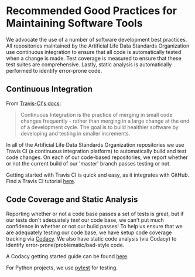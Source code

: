 # Recommended Good Practices for Maintaining Software Tools

We advocate the use of a number of software development best practices.
All repositories maintained by the Artificial Life Data Standards Organization use continuous integration to ensure that all code is automatically tested when a change is made.
Test coverage is measured to ensure that these test suites are comprehensive.
Lastly, static analysis is automatically performed to identify error-prone code.

## Continuous Integration

From [Travis-CI's docs](https://docs.travis-ci.com/user/for-beginners/):
> Continuous Integration is the practice of merging in small code changes frequently - rather than merging in a large change at the end of a development cycle. The goal is to build healthier software by developing and testing in smaller increments.

In all of the Artificial Life Data Standards Organization repositories we use Travis CI (a continuous integration platform) to automatically build and test code changes.
On each of our code-based repositories, we report whether or not the current build of our 'master' branch passes testing or not.

Getting started with Travis CI is quick and easy, as it integrates with GitHub. Find a Travis CI tutorial [here](https://docs.travis-ci.com/user/tutorial/).

## Code Coverage and Static Analysis

Reporting whether or not a code base passes a set of tests is great, but if our tests don't adequately _test_ our code base, we can't put much confidence in whether or not our build passes!
To help us ensure that we are adequately testing our code base, we have setup code coverage tracking via [Codacy](codacy.com).
We also have static code analysis (via Codacy) to identify error-prone/problematic/bad-style code.

A Codacy getting started guide can be found [here](https://support.codacy.com/hc/en-us/categories/360001313954-Getting-Started).

For Python projects, we use [pytest](https://docs.pytest.org/en/latest/) for testing.
